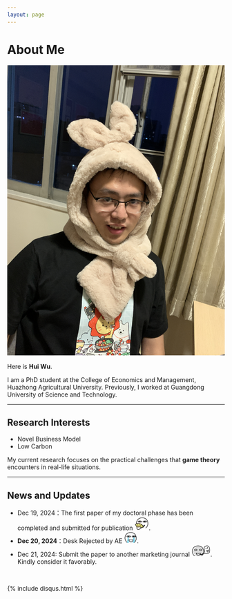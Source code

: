 ```yaml
---
layout: page
---
```


# About Me


<img src="./images/Life_Photo.JPG" class="floatpic">


Here is **Hui Wu**.<br>

I am a PhD student at the College of Economics and Management, Huazhong Agricultural University. Previously, I worked at Guangdong University of Science and Technology.

---

## Research Interests

**<font color="#990000"></font>**


- Novel Business Model
- Low Carbon

My current research focuses on the practical challenges that **game theory** encounters in real-life situations.

---

## News and Updates

- Dec 19, 2024：The first paper of my doctoral phase has been completed and submitted for publication <img src="./images/emoji/touxiao.png">.
- **Dec 20, 2024**：Desk Rejected by AE <img src="./images/emoji/kujiji.png">.
- Dec 21, 2024: Submit the paper to another marketing journal <img src="./images/emoji/sile.png">. Kindly consider it favorably.

<br>

{% include disqus.html %} 
